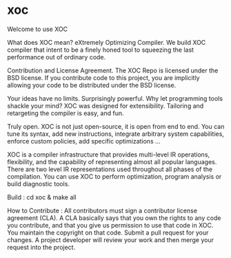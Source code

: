xoc
=====

Welcome to use XOC

What does XOC mean? 
	eXtremely Optimizing Compiler.
	We build XOC compiler that intent to be a finely honed tool to squeezing
	the last performance out of ordinary code.

Contribution and License Agreement. 
	The XOC Repo is licensed under the BSD license.
	If you contribute code to this project, you are implicitly allowing your
	code to be distributed under the BSD license.

Your ideas have no limits.
	Surprisingly powerful.
	Why let programming tools shackle your mind?
	XOC was designed for extensibility.
	Tailoring and retargeting the compiler is easy, and fun.

Truly open.
	XOC is not just open-source, it is open from end to end.
	You can tune its syntax, add new instructions, integrate arbitrary system
	capabilities,  enforce custom policies, add specific optimizations ...

XOC is a compiler infrastructure that provides multi-level IR operations,
flexibility, and the capability of representing almost all popular languages.
There are two level IR representations used throughout all phases of the
compilation. You can use XOC to perform optimization, program analysis or build diagnostic tools.

Build :
	cd xoc &
	make all


How to Contribute :
	All contributors must sign a contributor license agreement (CLA). A CLA 
	basically says that you own the rights to any code you contribute, and 
	that you give us permission to use that code in XOC. 
	You maintain the copyright on that code. 
	Submit a pull request for your changes. A project developer will review 
	your work and then merge your request into the project.
